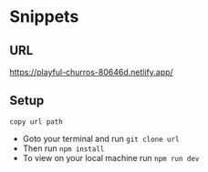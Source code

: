 # Snippets
## URL
https://playful-churros-80646d.netlify.app/

## Setup 
`copy url path`
* Goto your terminal and run
`git clone url`
* Then run 
`npm install` 
* To view on your local machine run
`npm run dev`
